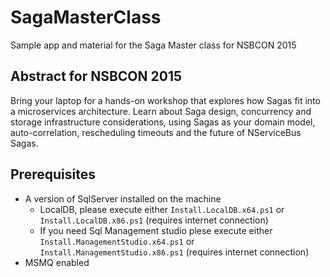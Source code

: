 # SagaMasterClass
Sample app and material for the Saga Master class for NSBCON 2015

## Abstract for NSBCON 2015

Bring your laptop for a hands-on workshop that explores how Sagas fit into a microservices architecture. Learn about Saga design, concurrency and storage infrastructure considerations, using Sagas as your domain model, auto-correlation, rescheduling timeouts and the future of NServiceBus Sagas.

## Prerequisites

* A version of SqlServer installed on the machine
   - LocalDB, please execute either `Install.LocalDB.x64.ps1` or `Install.LocalDB.x86.ps1` (requires internet connection)
   - If you need Sql Management studio plese execute either `Install.ManagementStudio.x64.ps1` or  `Install.ManagementStudio.x86.ps1` (requires internet connection)
* MSMQ enabled

